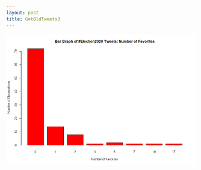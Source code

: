 ```yaml
---
layout: post
title: GetOldTweets3
---
```


![Elections2020 bar graph favorites](images/bar_e2020_favorites.png "Elections2020 bar graph favorites")

